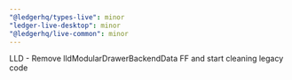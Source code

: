 ```yaml
---
"@ledgerhq/types-live": minor
"ledger-live-desktop": minor
"@ledgerhq/live-common": minor
---
```


LLD - Remove lldModularDrawerBackendData FF and start cleaning legacy code
